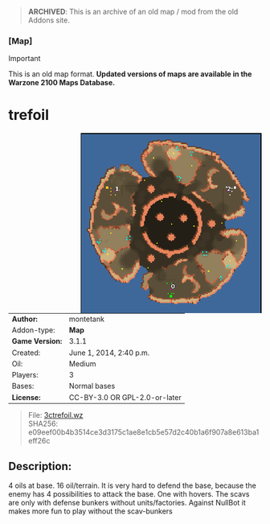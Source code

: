 > **ARCHIVED**: This is an archive of an old map / mod from the old Addons site.

### [Map]

> [!IMPORTANT]
> This is an old map format. **Updated versions of maps are available in the Warzone 2100 Maps Database.**

# trefoil

<img src="./preview.jpg" align="right" />

| | |
| - | - |
| __Author:__ | montetank |
| Addon-type: | __Map__ |
| __Game Version:__ | 3.1.1 |
| Created: | June 1, 2014, 2:40 p.m. |
| Oil: | Medium |
| Players: | 3 |
| Bases: | Normal bases |
| __License:__ | CC-BY-3.0 OR GPL-2.0-or-later |

> File: [3ctrefoil.wz](https://github.com/Warzone2100/old-addons-site/raw/main/assets/270/3ctrefoil.wz)  
> SHA256: e09eef00b4b3514ce3d3175c1ae8e1cb5e57d2c40b1a6f907a8e613ba1eff26c

## Description:

4 oils at base. 16 oil/terrain. It is very hard to defend the base, because the enemy has 4 possibilities to attack the base. One with hovers. The scavs are only with defense bunkers without units/factories. Against NullBot it makes more fun to play without the scav-bunkers

